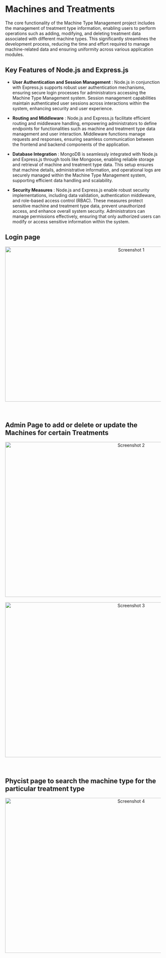 # Machines and Treatments

The core functionality of the Machine Type Management project includes the 
management of treatment type information, enabling users to perform operations such 
as adding, modifying, and deleting treatment data associated with different machine 
types. This significantly streamlines the development process, reducing the time and 
effort required to manage machine-related data and ensuring uniformity across 
various application modules.

## Key Features of Node.js and Express.js

 - **User Authentication and Session Management** : Node.js in conjunction with Express.js supports robust user authentication 
mechanisms, ensuring secure login processes for administrators accessing the 
Machine Type Management system. Session management capabilities maintain 
authenticated user sessions across interactions within the system, enhancing security 
and user experience.

 - **Routing and Middleware** : Node.js and Express.js facilitate efficient routing and middleware handling, 
empowering administrators to define endpoints for functionalities such as machine 
and treatment type data management and user interaction. Middleware functions 
manage requests and responses, ensuring seamless communication between the 
frontend and backend components of the application.

 - **Database Integration** : MongoDB is seamlessly integrated with Node.js and Express.js through tools like 
Mongoose, enabling reliable storage and retrieval of machine and treatment type 
data. This setup ensures that machine details, administrative information, and 
operational logs are securely managed within the Machine Type Management system, 
supporting efficient data handling and scalability.

 - **Security Measures** :  Node.js and Express.js enable robust security implementations, including data 
validation, authentication middleware, and role-based access control (RBAC). These 
measures protect sensitive machine and treatment type data, prevent unauthorized 
access, and enhance overall system security. Administrators can manage 
permissions effectively, ensuring that only authorized users can modify or access 
sensitive information within the system.
  
## Login page

<div align="center">
    <img src="https://github.com/Sowmika-Arul/ECONO_MACHINES_018/assets/171491614/99ce88df-85bf-487a-a721-45f70a9cbc1b" alt="Screenshot 1" width="800" height="500">
</div><br><br>

## Admin Page to add or delete or update the Machines for certain Treatments

<div align="center">
    <img src="https://github.com/Sowmika-Arul/ECONO_MACHINES_018/assets/171491614/41533d08-7768-47b2-b64f-8b6ea7f91fdd" alt="Screenshot 2" width="800" height="500">
</div><br>

<div align="center">
    <img src="https://github.com/Sowmika-Arul/ECONO_MACHINES_018/assets/171491614/b009fe5b-c70b-4baa-9e6f-0029bcc19a29" alt="Screenshot 3" width="800" height="500">
</div><br><br>

## Phycist page to search the machine type for the particular treatment type

<div align="center">
    <img src="https://github.com/Sowmika-Arul/ECONO_MACHINES_018/assets/171491614/cc9c1f0b-f362-4b00-8b1f-2aaa4cb82983" alt="Screenshot 4" width="800" height="500">
</div>

